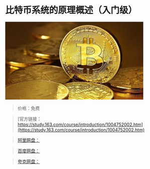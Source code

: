 # 比特币系统的原理概述（入门级）

![img](../../../assets/study163/free/B9D87173717E6A2402900250FB67C172.jpg)

> 价格：免费

> [官方链接：https://study.163.com/course/introduction/1004752002.htm](https://study.163.com/course/introduction/1004752002.htm)

> [阿里网盘：]()

> [百度网盘：]()

> [夸克网盘：]()

